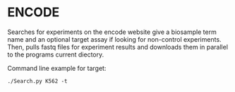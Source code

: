 # ENCODE
Searches for experiments on the encode website give a biosample term name and an optional target 
assay if looking for non-control experiments. Then, pulls fastq files for experiment results
and downloads them in parallel to the programs current diectory.

Command line example for target:

`./Search.py K562 -t`
